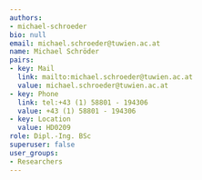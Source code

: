 ```yaml
---
authors:
- michael-schroeder
bio: null
email: michael.schroeder@tuwien.ac.at
name: Michael Schröder
pairs:
- key: Mail
  link: mailto:michael.schroeder@tuwien.ac.at
  value: michael.schroeder@tuwien.ac.at
- key: Phone
  link: tel:+43 (1) 58801 - 194306
  value: +43 (1) 58801 - 194306
- key: Location
  value: HD0209
role: Dipl.-Ing. BSc
superuser: false
user_groups:
- Researchers
---
```

